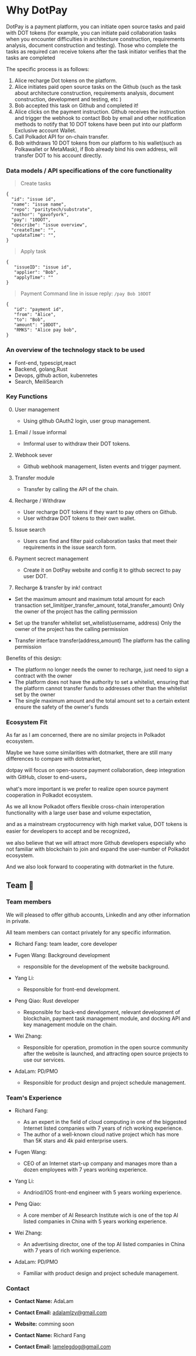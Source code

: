 # Why DotPay
DotPay is a payment platform, you can initiate open source tasks and paid with DOT tokens  (for example, you can initiate paid collaboration tasks when you encounter difficulties in architecture construction, requirements analysis, document construction and testing). Those who complete the tasks as required can receive tokens after the task initiator verifies that the tasks are completed

The specific process is as follows:
1. Alice recharge Dot tokens on the platform.
2. Alice initiates paid open source tasks on the Github (such as the task about architecture construction, requirements analysis, document construction, development and testing, etc )
3. Bob accepted this task on Github and completed it!
4. Alice clicks on the payment instruction.
Github receives the instruction and trigger the webhook to contact Bob by email and other notification methods to notify that 10 DOT tokens have been put into our platform
Exclusive account Wallet.
5. Call Polkadot API for on-chain transfer.
6. Bob withdraws 10 DOT tokens from our platform to his wallet(such as Polkawallet or MetaMask), if Bob already bind his own address, will transfer DOT to his account directly.

### Data models / API specifications of the core functionality

> Create tasks
```
{
  "id": "issue id",
  "name": "issue name",
  "repo": "paritytech/substrate",
  "author": "gavofyork",
  "pay": "10DOT",
  "describe": "issue overview",
  "createTime": "",
  "updataTime": "",
}
```

> Apply task
```
{
   "issueID": "issue id",
   "applier": "Bob",
   "applyTime": ""
}
```

> Payment
Command line in issue reply: `/pay Bob 10DOT`

```
{
   "id": "payment id",
   "from": "Alice",
   "to": "Bob",
   "amount": "10DOT",
   "RMKS": "Alice pay bob",
}
```

### An overview of the technology stack to be used

* Font-end, typescipt,react
* Backend, golang,Rust
* Devops, github action, kubenretes
* Search, MeiliSearch

### Key Functions

0. User management
    - Using github OAuth2 login, user group management.

1. Email / Issue informal
    - Imformal user to withdraw their DOT tokens.

2. Webhook sever
    - Github webhook management, listen events and trigger payment.

3. Transfer module
    - Transfer by calling the API of the chain.

4. Recharge / Withdraw
    - User recharge DOT tokens if they want to pay others on Github.
    - User withdraw  DOT tokens to their own wallet.

5. Issue search
    - Users can find and filter paid collaboration tasks that meet their requirements in the issue search form.

6. Payment secrect management
    - Create it on DotPay website and config it to github secrect to pay user DOT.

7. Recharge & transfer by ink! contract

* Set the maximum amount and maximum total amount for each transaction
set_limit(per_transfer_amount, total_transfer_amount)
Only the owner of the project has the calling permission

* Set up the transfer whitelist
set_witelist(username, address)
Only the owner of the project has the calling permission

* Transfer interface
transfer(address,amount)
The platform has the calling permission

Benefits of this design:
* The platform no longer needs the owner to recharge, just need to sign a contract with the owner
* The platform does not have the authority to set a whitelist, ensuring that the platform cannot transfer funds to addresses other than the whitelist set by the owner
* The single maximum amount and the total amount set to a certain extent ensure the safety of the owner's funds


### Ecosystem Fit

As far as I am concerned, there are no similar projects in Polkadot ecosystem.

Maybe we have some similarities with dotmarket, there are still many differences to compare with dotmarket,

dotpay will focus on open-source payment collaboration, deep integration with GitHub, closer to end-users，

what's more important is we prefer to realize open source payment cooperation in Polkadot ecosystem.

As we all know Polkadot offers flexible cross-chain interoperation functionality with a large user base and volume expectation,

and as a mainstream cryptocurrency with high market value, DOT tokens is easier for developers to accept and be recognized，

we also believe that we will attract more Github developers especially who not familiar with blockchain to join and expand the user-number of Polkadot ecosystem.

And we also look forward to cooperating with dotmarket in the future.

## Team :busts_in_silhouette:

### Team members

We will pleased to offer github accounts, LinkedIn and any other information in private.

All team members can contact privately for any specific information.

* Richard Fang: team leader, core developer

* Fugen Wang: Background development
  - responsible for the development of the website background.

* Yang Li:
  - Responsible for front-end development.

* Peng Qiao: Rust developer
  - Responsible for back-end development, relevant development of blockchain, payment task management module, and docking API and key management module on the chain.


* Wei Zhang:
  - Responsible for operation, promotion in the open source community after the website is launched, and attracting open source projects to use our services.

* AdaLam:  PD/PMO
  - Responsible for product design and project schedule management.

### Team's Experience

* Richard Fang:
    - As an expert in the field of cloud computing in one of the biggested Internet listed companies with 7 years of rich working  experience.
    - The author of a well-known cloud native project which has more than 5K stars and 4k paid enterprise users.

* Fugen Wang:
   - CEO of an Internet start-up company and manages more than a dozen employees with 7 years working experience.

* Yang Li:
   - Andriod/IOS front-end engineer with 5 years working experience.

* Peng Qiao:
   - A core member of AI Research Institute wich is one of the top AI listed companies in China with 5 years working experience.

* Wei Zhang:
   - An advertising director, one of the top AI listed companies in China with 7 years of rich working experience.

* AdaLam: PD/PMO
  - Familiar with product design and project schedule management.

### Contact

- **Contact Name:**  AdaLam
- **Contact Email:** adalamlzy@gmail.com
- **Website:**  comming soon

- **Contact Name:** Richard Fang
- **Contact Email:** lamelegdog@gmail.com